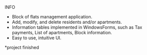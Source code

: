 INFO
- Block of flats management application.
- Add, modify, and delete residents and/or apartments.
- Information tables implemented in WindowsForms, such as Tax  payments, List of apartments, Block information.
- Easy to use, intuitive UI.

*project finished

